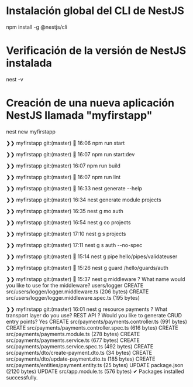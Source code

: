 # Instalación global del CLI de NestJS

npm install -g @nestjs/cli

# Verificación de la versión de NestJS instalada

nest -v

# Creación de una nueva aplicación NestJS llamada "myfirstapp"

nest new myfirstapp

❯❯ myfirstapp git:(master)  16:06 npm run start

❯❯ myfirstapp git:(master)  16:07 npm run start:dev

❯❯ myfirstapp git:(master) 16:07 npm run build

❯❯ myfirstapp git:(master)  16:07 npm run lint

❯❯ myfirstapp git:(master)  16:33 nest generate --help

❯❯ myfirstapp git:(master) 16:34 nest generate module projects

❯❯ myfirstapp git:(master) 16:35 nest g mo auth

❯❯ myfirstapp git:(master) 16:54 nest g co projects

❯❯ myfirstapp git:(master) 17:10 nest g s projects

❯❯ myfirstapp git:(master) 17:11 nest g s auth --no-spec

❯❯ myfirstapp git:(master)  15:14 nest g pipe hello/pipes/validateuser

❯❯ myfirstapp git:(master)  15:26 nest g guard /hello/guards/auth

❯❯ myfirstapp git:(master)  15:37 nest g middleware
? What name would you like to use for the middleware? users/logger
CREATE src/users/logger/logger.middleware.ts (206 bytes)
CREATE src/users/logger/logger.middleware.spec.ts (195 bytes)

❯❯ myfirstapp git:(master) 16:01 nest g resource payments
? What transport layer do you use? REST API
? Would you like to generate CRUD entry points? Yes
CREATE src/payments/payments.controller.ts (991 bytes)
CREATE src/payments/payments.controller.spec.ts (616 bytes)
CREATE src/payments/payments.module.ts (278 bytes)
CREATE src/payments/payments.service.ts (677 bytes)
CREATE src/payments/payments.service.spec.ts (492 bytes)
CREATE src/payments/dto/create-payment.dto.ts (34 bytes)
CREATE src/payments/dto/update-payment.dto.ts (185 bytes)
CREATE src/payments/entities/payment.entity.ts (25 bytes)
UPDATE package.json (2120 bytes)
UPDATE src/app.module.ts (576 bytes)
✔ Packages installed successfully.
